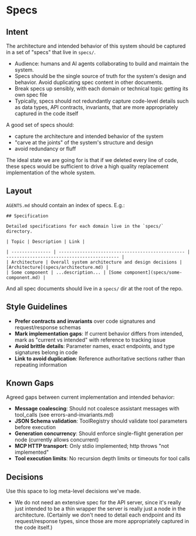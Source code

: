 # Specs

## Intent

The architecture and intended behavior of this system should be captured in a set of "specs" that live in `specs/`.

- Audience: humans and AI agents collaborating to build and maintain the system.
- Specs should be the single source of truth for the system's design and behavior. Avoid duplicating spec content in other documents.
- Break specs up sensibly, with each domain or technical topic getting its own spec file
- Typically, specs should not redundantly capture code-level details such as data types, API contracts, invariants, that are more appropriately captured in the code itself

A good set of specs should:

- capture the architecture and intended behavior of the system
- "carve at the joints" of the system's structure and design
- avoid redundancy or fluff

The ideal state we are going for is that if we deleted every line of code, these specs would be sufficient to drive a high quality replacement implementation of the whole system.

## Layout

`AGENTS.md` should contain an index of specs. E.g.:

```
## Specification

Detailed specifications for each domain live in the `specs/` directory.

| Topic | Description | Link |

| --------------- | ------------------------------------------------ | ------------------------------------------- |
| Architecture | Overall system architecture and design decisions | [Architecture](specs/architecture.md) |
| Some component | ...description... | [Some component](specs/some-component.md) |
```

And all spec documents should live in a `specs/` dir at the root of the repo.

## Style Guidelines

- **Prefer contracts and invariants** over code signatures and request/response schemas
- **Mark implementation gaps**: If current behavior differs from intended, mark as "current vs intended" with reference to tracking issue
- **Avoid brittle details**: Parameter names, exact endpoints, and type signatures belong in code
- **Link to avoid duplication**: Reference authoritative sections rather than repeating information

## Known Gaps

Agreed gaps between current implementation and intended behavior:

- **Message coalescing**: Should not coalesce assistant messages with tool_calls (see errors-and-invariants.md)
- **JSON Schema validation**: ToolRegistry should validate tool parameters before execution
- **Generation concurrency**: Should enforce single-flight generation per node (currently allows concurrent)
- **MCP HTTP transport**: Only stdio implemented; http throws "not implemented"
- **Tool execution limits**: No recursion depth limits or timeouts for tool calls

## Decisions

Use this space to log meta-level decisions we've made.

- We do not need an extensive spec for the API server, since it's really just intended to be a thin wrapper the server is really just a node in the architecture. (Certainly we don't need to detail each endpoint and its request/response types, since those are more appropriately captured in the code itself.)
